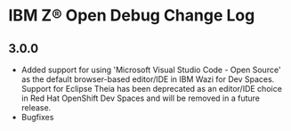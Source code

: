 # IBM Z® Open Debug Change Log

## 3.0.0

- Added support for using 'Microsoft Visual Studio Code - Open Source' as the default browser-based editor/IDE in IBM Wazi for Dev Spaces. Support for Eclipse Theia has been deprecated as an editor/IDE choice in Red Hat OpenShift Dev Spaces and will be removed in a future release.
- Bugfixes